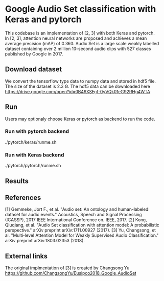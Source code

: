 # Google Audio Set classification with Keras and pytorch
This codebase is an implementation of [2, 3] with both Keras and pytorch. In [2, 3], attention neural networks are proposed and achieves a mean average precision (mAP) of 0.360. 
Audio Set is a large scale weakly labelled dataset containing over 2 million 10-second audio clips with 527 classes published by Google in 2017. 

## Download dataset
We convert the tensorflow type data to numpy data and stored in hdf5 file. The size of the dataset is 2.3 G. The hdf5 data can be downloaded here https://drive.google.com/open?id=0B49XSFgf-0yVQk01eG92RHg4WTA

## Run
Users may optionaly choose Keras or pytorch as backend to run the code. 

### Run with pytorch backend
./pytorch/keras/runme.sh

### Run with Keras backend
./pytorch/pytorch/runme.sh

## Results

## References
[1] Gemmeke, Jort F., et al. "Audio set: An ontology and human-labeled dataset for audio events." Acoustics, Speech and Signal Processing (ICASSP), 2017 IEEE International Conference on. IEEE, 2017.
[2] Kong, Qiuqiang, et al. "Audio Set classification with attention model: A probabilistic perspective." arXiv preprint arXiv:1711.00927 (2017).
[3] Yu, Changsong, et al. "Multi-level Attention Model for Weakly Supervised Audio Classification." arXiv preprint arXiv:1803.02353 (2018).

## External links
The original implmentation of [3] is created by Changsong Yu https://github.com/ChangsongYu/Eusipco2018_Google_AudioSet
